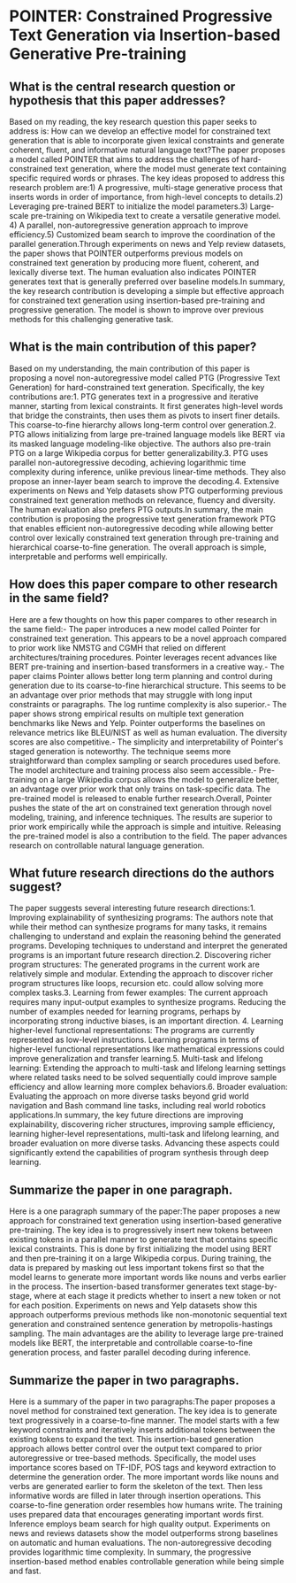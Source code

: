 # POINTER: Constrained Progressive Text Generation via Insertion-based   Generative Pre-training

## What is the central research question or hypothesis that this paper addresses?

Based on my reading, the key research question this paper seeks to address is: How can we develop an effective model for constrained text generation that is able to incorporate given lexical constraints and generate coherent, fluent, and informative natural language text?The paper proposes a model called POINTER that aims to address the challenges of hard-constrained text generation, where the model must generate text containing specific required words or phrases. The key ideas proposed to address this research problem are:1) A progressive, multi-stage generative process that inserts words in order of importance, from high-level concepts to details.2) Leveraging pre-trained BERT to initialize the model parameters.3) Large-scale pre-training on Wikipedia text to create a versatile generative model. 4) A parallel, non-autoregressive generation approach to improve efficiency.5) Customized beam search to improve the coordination of the parallel generation.Through experiments on news and Yelp review datasets, the paper shows that POINTER outperforms previous models on constrained text generation by producing more fluent, coherent, and lexically diverse text. The human evaluation also indicates POINTER generates text that is generally preferred over baseline models.In summary, the key research contribution is developing a simple but effective approach for constrained text generation using insertion-based pre-training and progressive generation. The model is shown to improve over previous methods for this challenging generative task.


## What is the main contribution of this paper?

Based on my understanding, the main contribution of this paper is proposing a novel non-autoregressive model called PTG (Progressive Text Generation) for hard-constrained text generation. Specifically, the key contributions are:1. PTG generates text in a progressive and iterative manner, starting from lexical constraints. It first generates high-level words that bridge the constraints, then uses them as pivots to insert finer details. This coarse-to-fine hierarchy allows long-term control over generation.2. PTG allows initializing from large pre-trained language models like BERT via its masked language modeling-like objective. The authors also pre-train PTG on a large Wikipedia corpus for better generalizability.3. PTG uses parallel non-autoregressive decoding, achieving logarithmic time complexity during inference, unlike previous linear-time methods. They also propose an inner-layer beam search to improve the decoding.4. Extensive experiments on News and Yelp datasets show PTG outperforming previous constrained text generation methods on relevance, fluency and diversity. The human evaluation also prefers PTG outputs.In summary, the main contribution is proposing the progressive text generation framework PTG that enables efficient non-autoregressive decoding while allowing better control over lexically constrained text generation through pre-training and hierarchical coarse-to-fine generation. The overall approach is simple, interpretable and performs well empirically.


## How does this paper compare to other research in the same field?

Here are a few thoughts on how this paper compares to other research in the same field:- The paper introduces a new model called Pointer for constrained text generation. This appears to be a novel approach compared to prior work like NMSTG and CGMH that relied on different architectures/training procedures. Pointer leverages recent advances like BERT pre-training and insertion-based transformers in a creative way.- The paper claims Pointer allows better long term planning and control during generation due to its coarse-to-fine hierarchical structure. This seems to be an advantage over prior methods that may struggle with long input constraints or paragraphs. The log runtime complexity is also superior.- The paper shows strong empirical results on multiple text generation benchmarks like News and Yelp. Pointer outperforms the baselines on relevance metrics like BLEU/NIST as well as human evaluation. The diversity scores are also competitive.- The simplicity and interpretability of Pointer's staged generation is noteworthy. The technique seems more straightforward than complex sampling or search procedures used before. The model architecture and training process also seem accessible.- Pre-training on a large Wikipedia corpus allows the model to generalize better, an advantage over prior work that only trains on task-specific data. The pre-trained model is released to enable further research.Overall, Pointer pushes the state of the art on constrained text generation through novel modeling, training, and inference techniques. The results are superior to prior work empirically while the approach is simple and intuitive. Releasing the pre-trained model is also a contribution to the field. The paper advances research on controllable natural language generation.


## What future research directions do the authors suggest?

The paper suggests several interesting future research directions:1. Improving explainability of synthesizing programs: The authors note that while their method can synthesize programs for many tasks, it remains challenging to understand and explain the reasoning behind the generated programs. Developing techniques to understand and interpret the generated programs is an important future research direction.2. Discovering richer program structures: The generated programs in the current work are relatively simple and modular. Extending the approach to discover richer program structures like loops, recursion etc. could allow solving more complex tasks.3. Learning from fewer examples: The current approach requires many input-output examples to synthesize programs. Reducing the number of examples needed for learning programs, perhaps by incorporating strong inductive biases, is an important direction. 4. Learning higher-level functional representations: The programs are currently represented as low-level instructions. Learning programs in terms of higher-level functional representations like mathematical expressions could improve generalization and transfer learning.5. Multi-task and lifelong learning: Extending the approach to multi-task and lifelong learning settings where related tasks need to be solved sequentially could improve sample efficiency and allow learning more complex behaviors.6. Broader evaluation: Evaluating the approach on more diverse tasks beyond grid world navigation and Bash command line tasks, including real world robotics applications.In summary, the key future directions are improving explainability, discovering richer structures, improving sample efficiency, learning higher-level representations, multi-task and lifelong learning, and broader evaluation on more diverse tasks. Advancing these aspects could significantly extend the capabilities of program synthesis through deep learning.


## Summarize the paper in one paragraph.

Here is a one paragraph summary of the paper:The paper proposes a new approach for constrained text generation using insertion-based generative pre-training. The key idea is to progressively insert new tokens between existing tokens in a parallel manner to generate text that contains specific lexical constraints. This is done by first initializing the model using BERT and then pre-training it on a large Wikipedia corpus. During training, the data is prepared by masking out less important tokens first so that the model learns to generate more important words like nouns and verbs earlier in the process. The insertion-based transformer generates text stage-by-stage, where at each stage it predicts whether to insert a new token or not for each position. Experiments on news and Yelp datasets show this approach outperforms previous methods like non-monotonic sequential text generation and constrained sentence generation by metropolis-hastings sampling. The main advantages are the ability to leverage large pre-trained models like BERT, the interpretable and controllable coarse-to-fine generation process, and faster parallel decoding during inference.


## Summarize the paper in two paragraphs.

Here is a summary of the paper in two paragraphs:The paper proposes a novel method for constrained text generation. The key idea is to generate text progressively in a coarse-to-fine manner. The model starts with a few keyword constraints and iteratively inserts additional tokens between the existing tokens to expand the text. This insertion-based generation approach allows better control over the output text compared to prior autoregressive or tree-based methods. Specifically, the model uses importance scores based on TF-IDF, POS tags and keyword extraction to determine the generation order. The more important words like nouns and verbs are generated earlier to form the skeleton of the text. Then less informative words are filled in later through insertion operations. This coarse-to-fine generation order resembles how humans write. The training uses prepared data that encourages generating important words first. Inference employs beam search for high quality output. Experiments on news and reviews datasets show the model outperforms strong baselines on automatic and human evaluations. The non-autoregressive decoding provides logarithmic time complexity. In summary, the progressive insertion-based method enables controllable generation while being simple and fast.
